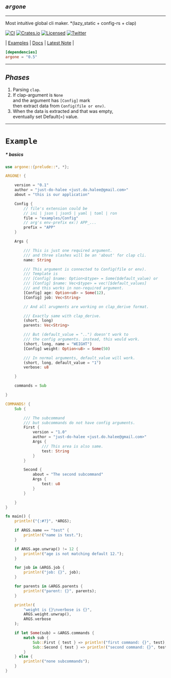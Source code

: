 ## ***`argone`***

---

Most intuitive global cli maker. *(lazy_static + config-rs + clap)


[![CI][ci-badge]][ci-url]
[![Crates.io][crates-badge]][crates-url]
[![Licensed][license-badge]][license-url]
[![Twitter][twitter-badge]][twitter-url]

[ci-badge]: https://github.com/just-do-halee/argone/actions/workflows/rust.yml/badge.svg
[crates-badge]: https://img.shields.io/crates/v/argone.svg?labelColor=383636
[license-badge]: https://img.shields.io/crates/l/argone?labelColor=383636
[twitter-badge]: https://img.shields.io/twitter/follow/do_halee?style=flat&logo=twitter&color=4a4646&labelColor=333131&label=just-do-halee

[ci-url]: https://github.com/just-do-halee/argone/actions
[twitter-url]: https://twitter.com/do_halee
[crates-url]: https://crates.io/crates/argone
[license-url]: https://github.com/just-do-halee/argone
| [Examples](https://github.com/just-do-halee/argone/tree/main/examples) | [Docs](https://docs.rs/argone) | [Latest Note](https://github.com/just-do-halee/argone/blob/main/CHANGELOG.md) | 

```toml
[dependencies]
argone = "0.5"
```

---

## *Phases*

1. Parsing `clap`.
2. If clap-argument is `None`<br>and the argument has `[Config]` mark<br>then extract data from `Config(file or env)`.
3. When the data is extracted and that was empty,<br>eventually set Default(=) value.

---

# `Example`
##### * ***basics***
```rust
use argone::{prelude::*, *};

ARGONE! {

    version = "0.1"
    author = "just-do-halee <just.do.halee@gmail.com>"
    about = "this is our application"

    Config {
        // file's extension could be
        // ini | json | json5 | yaml | toml | ron
        file = "examples/Config"
        // arg's env-prefix ex:) APP_...
        prefix = "APP"
    }

    Args {

        /// This is just one required argument.
        /// and three slashes will be an 'about' for clap cli.
        name: String

        /// This argument is connected to Config(file or env).
        /// Template is
        /// [Config] $name: Option<$type> = Some($default_value) or
        /// [Config] $name: Vec<$type> = vec![$default_values]
        /// and this works in non-required argument.
        [Config] age: Option<u8> = Some(12),
        [Config] job: Vec<String>

        // And all arugments are working on clap_derive format.

        /// Exactly same with clap_derive.
        (short, long)
        parents: Vec<String>

        /// But (default_value = "..") doesn't work to
        /// the config arguments. instead, this would work.
        (short, long, name = "WEIGHT")
        [Config] weight: Option<u8> = Some(50)

        /// In normal arguments, default_value will work.
        (short, long, default_value = "1")
        verbose: u8

    }

    commands = Sub

}

COMMANDS! {
    Sub {

        /// The subcommand
        /// but subcommands do not have config arguments.
        First {
            version = "1.0"
            author = "just-do-halee <just.do.halee@gmail.com>"
            Args {
                /// This area is also same.
                test: String
            }
        }

        Second {
            about = "The second subcommand"
            Args {
                test: u8
            }
        }

    }
}

fn main() {
    println!("{:#?}", *ARGS);

    if ARGS.name == "test" {
        println!("name is test.");
    }

    if ARGS.age.unwrap() != 12 {
        println!("age is not matching default 12.");
    }

    for job in &ARGS.job {
        println!("job: {}", job);
    }

    for parents in &ARGS.parents {
        println!("parent: {}", parents);
    }

    println!(
        "weight is {}\nverbose is {}",
        ARGS.weight.unwrap(),
        ARGS.verbose
    );

    if let Some(sub) = &ARGS.commands {
        match sub {
            Sub::First { test } => println!("first command: {}", test),
            Sub::Second { test } => println!("second command: {}", test),
        }
    } else {
        println!("none subcommands");
    }
}
```
